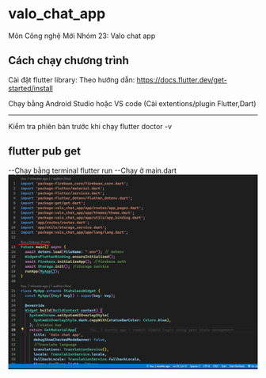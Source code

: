 # valo_chat_app
Môn Công nghệ Mới
Nhóm 23: Valo chat app 

## Cách chạy chương trình
Cài đặt flutter library:
Theo hướng dẫn: https://docs.flutter.dev/get-started/install

Chạy bằng Android Studio hoặc VS code (Cài extentions/plugin Flutter,Dart)

-----------
Kiểm tra phiên bản trước khi chạy
flutter doctor -v 

flutter pub get
-----------
--Chạy bằng terminal
flutter run
--Chạy ở main.dart
![Chạy app ở main.dart](doc/images/RunApp.png)


